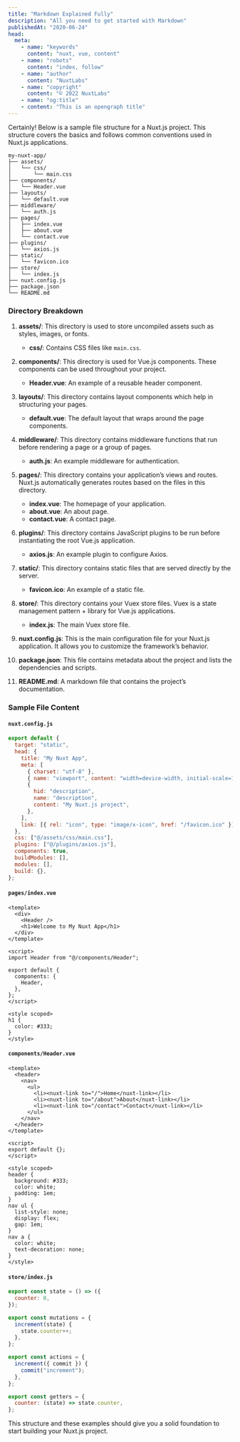```yaml
---
title: "Markdown Explained Fully"
description: "All you need to get started with Markdown"
publishedAt: "2020-06-24"
head:
  meta:
    - name: "keywords"
      content: "nuxt, vue, content"
    - name: "robots"
      content: "index, follow"
    - name: "author"
      content: "NuxtLabs"
    - name: "copyright"
      content: "© 2022 NuxtLabs"
    - name: "og:title"
    - content: "This is an opengraph title"
---
```


Certainly! Below is a sample file structure for a Nuxt.js project. This structure covers the basics and follows common conventions used in Nuxt.js applications.

```
my-nuxt-app/
├── assets/
│   └── css/
│       └── main.css
├── components/
│   └── Header.vue
├── layouts/
│   └── default.vue
├── middleware/
│   └── auth.js
├── pages/
│   ├── index.vue
│   ├── about.vue
│   └── contact.vue
├── plugins/
│   └── axios.js
├── static/
│   └── favicon.ico
├── store/
│   └── index.js
├── nuxt.config.js
├── package.json
└── README.md
```

### Directory Breakdown

1. **assets/**: This directory is used to store uncompiled assets such as styles, images, or fonts.

   - **css/**: Contains CSS files like `main.css`.

2. **components/**: This directory is used for Vue.js components. These components can be used throughout your project.

   - **Header.vue**: An example of a reusable header component.

3. **layouts/**: This directory contains layout components which help in structuring your pages.

   - **default.vue**: The default layout that wraps around the page components.

4. **middleware/**: This directory contains middleware functions that run before rendering a page or a group of pages.

   - **auth.js**: An example middleware for authentication.

5. **pages/**: This directory contains your application’s views and routes. Nuxt.js automatically generates routes based on the files in this directory.

   - **index.vue**: The homepage of your application.
   - **about.vue**: An about page.
   - **contact.vue**: A contact page.

6. **plugins/**: This directory contains JavaScript plugins to be run before instantiating the root Vue.js application.

   - **axios.js**: An example plugin to configure Axios.

7. **static/**: This directory contains static files that are served directly by the server.

   - **favicon.ico**: An example of a static file.

8. **store/**: This directory contains your Vuex store files. Vuex is a state management pattern + library for Vue.js applications.

   - **index.js**: The main Vuex store file.

9. **nuxt.config.js**: This is the main configuration file for your Nuxt.js application. It allows you to customize the framework’s behavior.

10. **package.json**: This file contains metadata about the project and lists the dependencies and scripts.

11. **README.md**: A markdown file that contains the project’s documentation.

### Sample File Content

#### `nuxt.config.js`

```js
export default {
  target: "static",
  head: {
    title: "My Nuxt App",
    meta: [
      { charset: "utf-8" },
      { name: "viewport", content: "width=device-width, initial-scale=1" },
      {
        hid: "description",
        name: "description",
        content: "My Nuxt.js project",
      },
    ],
    link: [{ rel: "icon", type: "image/x-icon", href: "/favicon.ico" }],
  },
  css: ["@/assets/css/main.css"],
  plugins: ["@/plugins/axios.js"],
  components: true,
  buildModules: [],
  modules: [],
  build: {},
};
```

#### `pages/index.vue`

```vue
<template>
  <div>
    <Header />
    <h1>Welcome to My Nuxt App</h1>
  </div>
</template>

<script>
import Header from "@/components/Header";

export default {
  components: {
    Header,
  },
};
</script>

<style scoped>
h1 {
  color: #333;
}
</style>
```

#### `components/Header.vue`

```vue
<template>
  <header>
    <nav>
      <ul>
        <li><nuxt-link to="/">Home</nuxt-link></li>
        <li><nuxt-link to="/about">About</nuxt-link></li>
        <li><nuxt-link to="/contact">Contact</nuxt-link></li>
      </ul>
    </nav>
  </header>
</template>

<script>
export default {};
</script>

<style scoped>
header {
  background: #333;
  color: white;
  padding: 1em;
}
nav ul {
  list-style: none;
  display: flex;
  gap: 1em;
}
nav a {
  color: white;
  text-decoration: none;
}
</style>
```

#### `store/index.js`

```js
export const state = () => ({
  counter: 0,
});

export const mutations = {
  increment(state) {
    state.counter++;
  },
};

export const actions = {
  increment({ commit }) {
    commit("increment");
  },
};

export const getters = {
  counter: (state) => state.counter,
};
```

This structure and these examples should give you a solid foundation to start building your Nuxt.js project.
